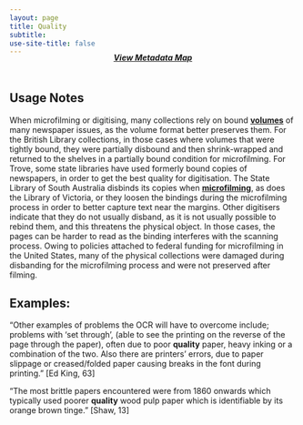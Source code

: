 ```yaml
---
layout: page
title: Quality
subtitle:  
use-site-title: false
---
```


<h4 style="text-align:center;font-style:italic;margin-top:-20px;margin-bottom:50px;"><a href="../../maps/quality">View Metadata Map</a></h4>

## Usage Notes

When microfilming or digitising, many collections rely on bound
<a href="https://www.digitisednewspapers.net/glossary/volume-number/">**volumes**</a> of many newspaper issues, as the volume format better
preserves them. For the British Library collections, in those cases
where volumes that were tightly bound, they were partially disbound and
then shrink-wrapped and returned to the shelves in a partially bound
condition for microfilming. For Trove, some state libraries have used
formerly bound copies of newspapers, in order to get the best quality
for digitisation. The State Library of South Australia disbinds its
copies when <a href="https://www.digitisednewspapers.net/glossary/microfilm-reel/">**microfilming**</a>, as does the Library of Victoria, or they
loosen the bindings during the microfilming process in order to better
capture text near the margins. Other digitisers indicate that they do
not usually disband, as it is not usually possible to rebind them, and
this threatens the physical object. In those cases, the pages can be
harder to read as the binding interferes with the scanning process.
Owing to policies attached to federal funding for microfilming in the
United States, many of the physical collections were damaged during
disbanding for the microfilming process and were not preserved after
filming.

## Examples:

“Other examples of problems the OCR will have to overcome include;
    problems with ‘set through’, (able to see the printing on the
    reverse of the page through the paper), often due to poor
    **quality** paper, heavy inking or a combination of the two. Also
    there are printers’ errors, due to paper slippage or creased/folded
    paper causing breaks in the font during printing.” \[Ed King, 63\]

“The most brittle papers encountered were from 1860 onwards which
    typically used poorer **quality** wood pulp paper which is
    identifiable by its orange brown tinge.” \[Shaw, 13\]
